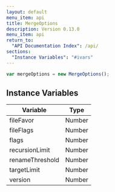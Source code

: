 ```yaml
---
layout: default
menu_item: api
title: MergeOptions
description: Version 0.13.0
menu_item: api
return_to:
  "API Documentation Index": /api/
sections:
  "Instance Variables": "#ivars"
---
```


```js
var mergeOptions = new MergeOptions();
```

## <a name="ivars"></a>Instance Variables

| Variable | Type |
| --- | --- |
| <a name="fileFavor"></a>fileFavor | Number |
| <a name="fileFlags"></a>fileFlags | Number |
| <a name="flags"></a>flags | Number |
| <a name="recursionLimit"></a>recursionLimit | Number |
| <a name="renameThreshold"></a>renameThreshold | Number |
| <a name="targetLimit"></a>targetLimit | Number |
| <a name="version"></a>version | Number |

